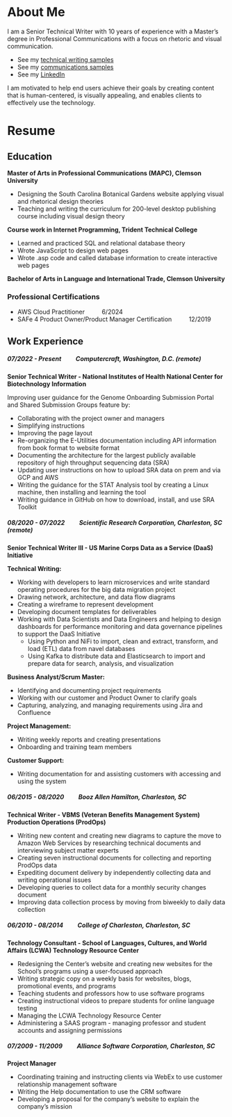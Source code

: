 # About Me 
 
I am a Senior Technical Writer with 10 years of experience with a Master’s degree in Professional Communications with a focus on rhetoric and visual communication. 

* See my [technical writing samples](documentation-samples.md)
* See my [communications samples](visuals.md)
* See my [LinkedIn](https://www.linkedin.com/in/jennifer-petroff-smith/)

I am motivated to help end users achieve their goals by creating content that is human-centered, is visually appealing, and enables clients to effectively use the technology. 

# Resume

## Education
 
**Master of Arts in Professional Communications (MAPC), Clemson University**

* Designing the South Carolina Botanical Gardens website applying visual and rhetorical design theories
* Teaching and writing the curriculum for 200-level desktop publishing course including visual design theory 

**Course work in Internet Programming, Trident Technical College**

* Learned and practiced SQL and relational database theory 
* Wrote JavaScript to design web pages
* Wrote .asp code and called database information to create interactive web pages

**Bachelor of Arts in Language and International Trade, Clemson University**

### Professional Certifications
* AWS Cloud Practitioner		&nbsp;&nbsp;	&nbsp;	&nbsp;	&nbsp;	6/2024
* SAFe 4 Product Owner/Product Manager Certification &nbsp;&nbsp;	&nbsp;	&nbsp;	&nbsp;			12/2019

## Work Experience

##### 07/2022 - Present	&nbsp;&nbsp;	&nbsp;	&nbsp;	&nbsp;		Computercraft, Washington, D.C. (remote)

**Senior Technical Writer - National Institutes of Health National Center for Biotechnology Information**

Improving user guidance for the Genome Onboarding Submission Portal and Shared Submission Groups feature by:

* Collaborating with the project owner and managers 
* Simplifying instructions
* Improving the page layout
* Re-organizing the E-Utilities documentation including API information from book format to website format
* Documenting the architecture for the largest publicly available repository of high throughput sequencing data (SRA)
* Updating user instructions on how to upload SRA data on prem and via GCP and AWS 
* Writing the guidance for the STAT Analysis tool by creating a Linux machine, then installing and learning the tool
* Writing guidance in GitHub on how to download, install, and use SRA Toolkit 


##### 08/2020 - 07/2022	&nbsp;&nbsp;	&nbsp;	&nbsp;	&nbsp;		Scientific Research Corporation, Charleston, SC (remote)

**Senior Technical Writer III - US Marine Corps Data as a Service (DaaS) Initiative**

**Technical Writing:** 

* Working with developers to learn microservices and write standard operating procedures for the big data migration project
* Drawing network, architecture, and data flow diagrams
* Creating a wireframe to represent development
* Developing document templates for deliverables
* Working with Data Scientists and Data Engineers and helping to design dashboards for performance monitoring and data governance pipelines to support the DaaS Initiative
     -  Using Python and NiFi to import, clean and extract, transform, and load (ETL) data from navel databases
     -  Using Kafka to distribute data and Elasticsearch to import and prepare data for search, analysis, and visualization

**Business Analyst/Scrum Master:** 

*  Identifying and documenting project requirements
* Working with our customer and Product Owner to clarify goals
* Capturing, analyzing, and managing requirements using Jira and Confluence 

**Project Management:** 

* Writing weekly reports and creating presentations
* Onboarding and training team members

**Customer Support:** 

*  Writing documentation for and assisting customers with accessing and using the system 

##### 06/2015 - 08/2020		&nbsp;&nbsp;	&nbsp;	&nbsp;	&nbsp;	Booz Allen Hamilton, Charleston, SC

**Technical Writer - VBMS (Veteran Benefits Management System) Production Operations (ProdOps)**

* Writing new content and creating new diagrams to capture the move to Amazon Web Services by researching technical documents and interviewing subject matter experts 
* Creating seven instructional documents for collecting and reporting ProdOps data
* Expediting document delivery by independently collecting data and writing operational issues 
* Developing queries to collect data for a monthly security changes document
* Improving data collection process by moving from biweekly to daily data collection

##### 06/2010 - 08/2014	&nbsp;&nbsp;	&nbsp;	&nbsp;	&nbsp;		College of Charleston, Charleston, SC

**Technology Consultant - School of Languages, Cultures, and World Affairs (LCWA) Technology Resource Center**

* Redesigning the Center’s website and creating new websites for the School’s programs using a user-focused approach
* Writing strategic copy on a weekly basis for websites, blogs, promotional events, and programs
* Teaching students and professors how to use software programs
* Creating instructional videos to prepare students for online language testing
* Managing the LCWA Technology Resource Center
* Administering a SAAS program - managing professor and student accounts and assigning permissions

##### 07/2009 - 11/2009	&nbsp;&nbsp;	&nbsp;	&nbsp;	&nbsp;		Alliance Software Corporation, Charleston, SC

**Project Manager**

* Coordinating training and instructing clients via WebEx to use customer relationship management software
* Writing the Help documentation to use the CRM software
* Developing a proposal for the company’s website to explain the company’s mission

